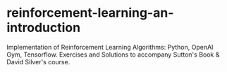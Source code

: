 # reinforcement-learning-an-introduction
Implementation of Reinforcement Learning Algorithms: Python, OpenAI Gym, Tensorflow. Exercises and Solutions to accompany Sutton's Book &amp; David Silver's course.
